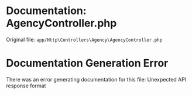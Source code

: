 # Documentation: AgencyController.php

Original file: `app/Http\Controllers\Agency\AgencyController.php`

# Documentation Generation Error

There was an error generating documentation for this file: Unexpected API response format